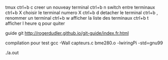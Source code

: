 tmux
ctrl+b	c	creer un nouveay terminal
ctrl+b	n	switch entre terminaux
ctrl+b	X	choisir le terminal numero X
ctrl+b	d	detacher le terminal
ctrl+b	,	renommer un terminal
ctrl+b	w	afficher la liste des terminaux
ctrl+b	t	afficher l heure
q		pour quiter


guide git
http://rogerdudler.github.io/git-guide/index.fr.html


compilation pour test
gcc -Wall capteurs.c bme280.o -lwiringPi -std=gnu99

./a.out
